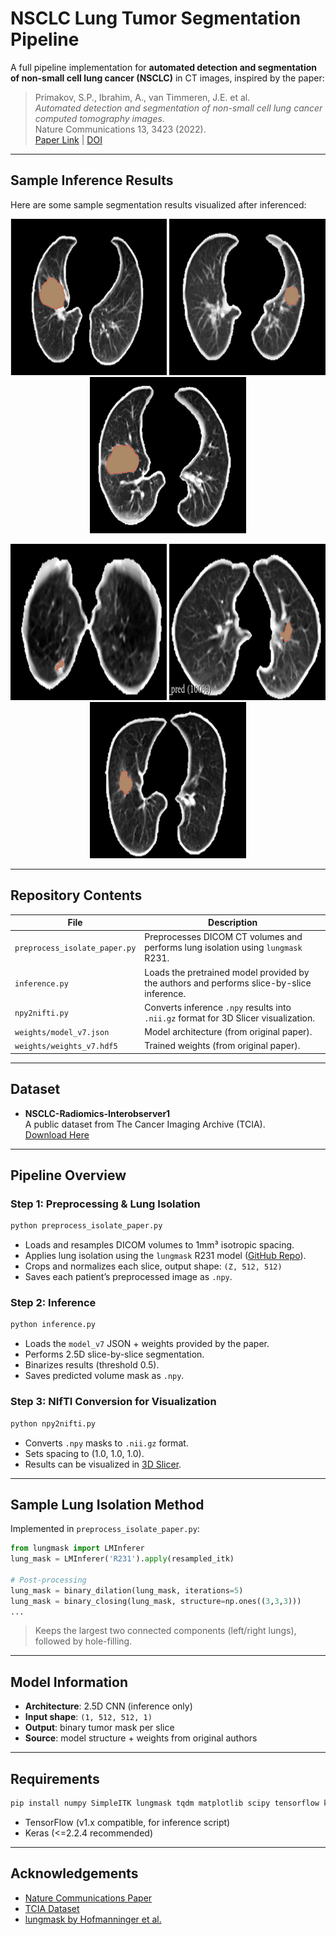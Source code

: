 # NSCLC Lung Tumor Segmentation Pipeline

A full pipeline implementation for **automated detection and segmentation of non-small cell lung cancer (NSCLC)** in CT images, inspired by the paper:

> Primakov, S.P., Ibrahim, A., van Timmeren, J.E. et al.  
> *Automated detection and segmentation of non-small cell lung cancer computed tomography images*.  
> Nature Communications 13, 3423 (2022).  
>  [Paper Link](https://www.nature.com/articles/s41467-022-30841-3) |  [DOI](https://doi.org/10.1038/s41467-022-30841-3)

---

##  Sample Inference Results

Here are some sample segmentation results visualized after inferenced:

<p align="center">
  <img src="prediction/sample1.png" width="250"/>
  <img src="prediction/sample2.png" width="250"/>
  <img src="prediction/sample3.png" width="250"/>
</p>
<p align="center">
  <img src="prediction/sample4.png" width="250"/>
  <img src="prediction/sample5.png" width="250"/>
  <img src="prediction/sample6.png" width="250"/>
</p>

---

## Repository Contents

| File | Description |
|------|-------------|
| `preprocess_isolate_paper.py` | Preprocesses DICOM CT volumes and performs lung isolation using `lungmask` R231. |
| `inference.py` | Loads the pretrained model provided by the authors and performs slice-by-slice inference. |
| `npy2nifti.py` | Converts inference `.npy` results into `.nii.gz` format for 3D Slicer visualization. |
| `weights/model_v7.json` | Model architecture (from original paper). |
| `weights/weights_v7.hdf5` | Trained weights (from original paper). |

---

## Dataset

- **NSCLC-Radiomics-Interobserver1**  
  A public dataset from The Cancer Imaging Archive (TCIA).  
 [Download Here](https://www.cancerimagingarchive.net/collection/nsclc-radiomics-interobserver1/)

---

## Pipeline Overview

### Step 1: Preprocessing & Lung Isolation

```bash
python preprocess_isolate_paper.py
```

- Loads and resamples DICOM volumes to 1mm³ isotropic spacing.
- Applies lung isolation using the `lungmask` R231 model ([GitHub Repo](https://github.com/JoHof/lungmask)).
- Crops and normalizes each slice, output shape: `(Z, 512, 512)`
- Saves each patient’s preprocessed image as `.npy`.

### Step 2: Inference

```bash
python inference.py
```

- Loads the `model_v7` JSON + weights provided by the paper.
- Performs 2.5D slice-by-slice segmentation.
- Binarizes results (threshold 0.5).
- Saves predicted volume mask as `.npy`.

### Step 3: NIfTI Conversion for Visualization

```bash
python npy2nifti.py
```

- Converts `.npy` masks to `.nii.gz` format.
- Sets spacing to (1.0, 1.0, 1.0).
- Results can be visualized in [3D Slicer](https://www.slicer.org/).

---

## Sample Lung Isolation Method

Implemented in `preprocess_isolate_paper.py`:

```python
from lungmask import LMInferer
lung_mask = LMInferer('R231').apply(resampled_itk)

# Post-processing
lung_mask = binary_dilation(lung_mask, iterations=5)
lung_mask = binary_closing(lung_mask, structure=np.ones((3,3,3)))
...
```

> Keeps the largest two connected components (left/right lungs), followed by hole-filling.

---

## Model Information

- **Architecture**: 2.5D CNN (inference only)
- **Input shape**: `(1, 512, 512, 1)`
- **Output**: binary tumor mask per slice
- **Source**: model structure + weights from original authors

---

## Requirements

```bash
pip install numpy SimpleITK lungmask tqdm matplotlib scipy tensorflow keras
```

- TensorFlow (v1.x compatible, for inference script)
- Keras (<=2.2.4 recommended)

---

## Acknowledgements

- [Nature Communications Paper](https://doi.org/10.1038/s41467-022-30841-3)
- [TCIA Dataset](https://www.cancerimagingarchive.net/collection/nsclc-radiomics-interobserver1/)
- [lungmask by Hofmanninger et al.](https://github.com/JoHof/lungmask)
